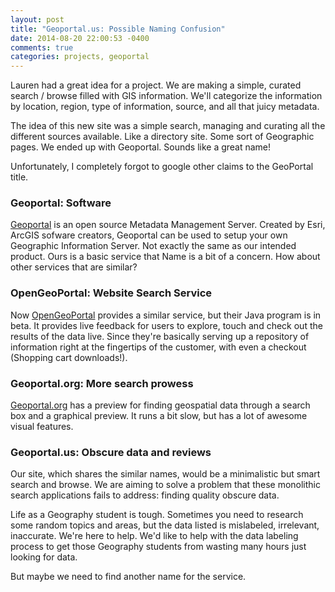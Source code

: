 ```yaml
---
layout: post
title: "Geoportal.us: Possible Naming Confusion"
date: 2014-08-20 22:00:53 -0400
comments: true
categories: projects, geoportal
---
```


Lauren had a great idea for a project. We are making a simple, curated search / browse filled with GIS information. We'll categorize the information by location, region, type of information, source, and all that juicy metadata. 

The idea of this new site was a simple search, managing and curating all the different sources available. Like a directory site. Some sort of Geographic pages. We ended up with Geoportal. Sounds like a great name!

Unfortunately, I completely forgot to google other claims to the GeoPortal title.

### Geoportal: Software

[Geoportal][esri] is an open source Metadata Management Server. Created by Esri, ArcGIS sofware creators, Geoportal can be used to setup your own Geographic Information Server. Not exactly the same as our intended product. Ours is a basic service that  Name is a bit of a concern. How about other services that are similar?

### OpenGeoPortal: Website Search Service

Now [OpenGeoPortal][open] provides a similar service, but their Java program is in beta. It provides live feedback for users to explore, touch and check out the results of the data live. Since they're basically serving up a repository of information right at the fingertips of the customer, with even a checkout (Shopping cart downloads!). 

### Geoportal.org: More search prowess

[Geoportal.org][org] has a preview for finding geospatial data through a search box and a graphical preview. It runs a bit slow, but has a lot of awesome visual features.

### Geoportal.us: Obscure data and reviews

Our site, which shares the similar names, would be a minimalistic but smart search and browse. We are aiming to solve a problem that these monolithic search applications fails to address: finding quality obscure data. 

Life as a Geography student is tough. Sometimes you need to research some random topics and areas, but the data listed is mislabeled, irrelevant, inaccurate. We're here to help. We'd like to help with the data labeling process to get those Geography students from wasting many hours just looking for data.

But maybe we need to find another name for the service.

[esri]: http://www.esri.com/software/arcgis/geoportal
[org]: http://geoportal.org/web/guest/geo_home_stp
[open]: http://opengeoportal.org/